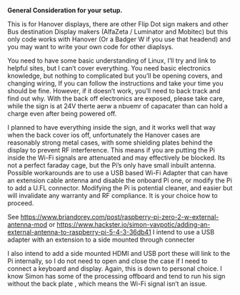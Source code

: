 **General Consideration for your setup.**

This is for Hanover displays, there are other Flip Dot sign makers and other Bus destination Display makers (AlfaZeta / Luminator and Mobitec) but this only code works with Hanover (Or a Badger W if you use that headend) and you may want to write your own code for other diaplsys.

You need to have some basic understanding of Linux, I’ll try and link to helpful sites, but I can’t cover everything.
You need basic electronics knowledge, but nothing to complicated but you’ll be opening covers, and changing wiring, If you can follow the instructions and take your time you should be fine.  However, if it doesn’t work, you’ll need to back track and find out why.
With the back off electronics are exposed, please take care, while the sign is at 24V therte aerw a nbuemr of capacater than can hold a charge even after being powered off.  

I planned to have everything inside the sign, and it works well that way when the back cover ios off, unfortunately the Hanover cases are reasonably strong metal cases, with some shielding plates behind the display to prevent RF interference.   This means if you are putting the Pi inside the Wi-Fi signals are attenuated and may effectively be blocked.  Its not a perfect faraday cage, but the Pi’s only have small inbuilt antenna.
Possible workarounds are to use a USB based Wi-Fi Adapter that can have an extension cable antenna and disable the onboard Pi one, or modify the Pi to add a U.FL connector.  Modifying the Pi is potential cleaner, and easier but will invalidate any warranty and RF compliance.  It is your choice how to proceed.

See https://www.briandorey.com/post/raspberry-pi-zero-2-w-external-antenna-mod or  https://www.hackster.io/simon-vavpotic/adding-an-external-antenna-to-raspberry-pi-5-4-3-36db41
I intend to use a USB adapter with an extension to a side mounted through connecter 

I also intend to add a side mounted HDMI and USB port these will link to the Pi internally, so I do not need to open and close the case if I need to connect a keyboard and display.  Again, this is down to personal choice.  I know Simon has some of the processing offboard and tend to run his sign without the back plate , which means the Wi-Fi signal isn’t an issue.
